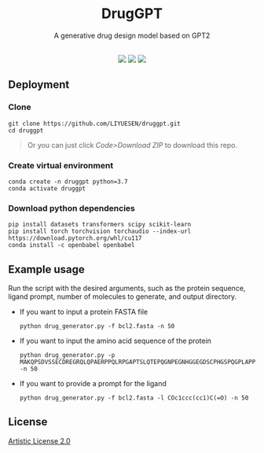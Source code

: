 <div class="title" align=center>
    <h1>DrugGPT</h1>
	<div>A generative drug design model based on GPT2</div>
    <br/>
    <p>
        <img src="https://img.shields.io/badge/license-Artistic%20License%202.0-green">
    	<img src="https://img.shields.io/badge/python-3.7-blue">
        <img src="https://img.shields.io/github/stars/LIYUESEN/druggpt?style=social">
        
</div>


## Deployment
### Clone
```shell
git clone https://github.com/LIYUESEN/druggpt.git
cd druggpt
```
> Or you can just click *Code>Download ZIP* to download this repo.
### Create virtual environment
```shell
conda create -n druggpt python=3.7
conda activate druggpt
```
### Download python dependencies
```shell
pip install datasets transformers scipy scikit-learn
pip install torch torchvision torchaudio --index-url https://download.pytorch.org/whl/cu117
conda install -c openbabel openbabel
```
## Example usage
Run the script with the desired arguments, such as the protein sequence, ligand prompt, number of molecules to generate, and output directory.  
- If you want to input a protein FASTA file
    ```shell
    python drug_generator.py -f bcl2.fasta -n 50
    ```
- If you want to input the amino acid sequence of the protein
    ```shell
    python drug_generator.py -p MAKQPSDVSSECDREGRQLQPAERPPQLRPGAPTSLQTEPQGNPEGNHGGEGDSCPHGSPQGPLAPPASPGPFATRSPLFIFMRRSSLLSRSSSGYFSFDTDRSPAPMSCDKSTQTPSPPCQAFNHYLSAMASMRQAEPADMRPEIWIAQELRRIGDEFNAYYARRVFLNNYQAAEDHPRMVILRLLRYIVRLVWRMH -n 50
    ```
    
- If you want to provide a prompt for the ligand  
    ```shell
    python drug_generator.py -f bcl2.fasta -l COc1ccc(cc1)C(=O) -n 50
    ```
## License
[Artistic License 2.0](https://opensource.org/license/artistic-license-2-0-php/)
